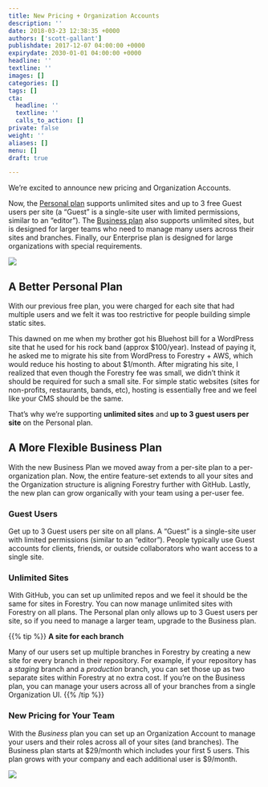 ```yaml
---
title: New Pricing + Organization Accounts
description: ''
date: 2018-03-23 12:38:35 +0000
authors: ['scott-gallant']
publishdate: 2017-12-07 04:00:00 +0000
expirydate: 2030-01-01 04:00:00 +0000
headline: ''
textline: ''
images: []
categories: []
tags: []
cta:
  headline: ''
  textline: ''
  calls_to_action: []
private: false
weight: ''
aliases: []
menu: []
draft: true

---
```

We’re excited to announce new pricing and Organization Accounts.

Now, the [Personal plan](#a-better-personal-plan) supports unlimited sites and up to 3 free Guest users per site (a “Guest” is a single-site user with limited permissions, similar to an “editor”).  The [Business plan](#a-more-flexible-business-plan) also supports unlimited sites, but is designed for larger teams who need to manage many users across their sites and branches.  Finally, our Enterprise plan is designed for large organizations with special requirements.

![](/uploads/2018/03/forestryio-pricing.png)

## A Better Personal Plan

With our previous free plan, you were charged for each site that had multiple users and we felt it was too restrictive for people building simple static sites.

This dawned on me when my brother got his Bluehost bill for a WordPress site that he used for his rock band (approx $100/year). Instead of paying it, he asked me to migrate his site from WordPress to Forestry + AWS, which would reduce his hosting to about $1/month. After migrating his site, I realized that even though the Forestry fee was small, we didn’t think it should be required for such a small site.  For simple static websites (sites for non-profits, restaurants, bands, etc), hosting is essentially free and we feel like your CMS should be the same.

That’s why we’re supporting **unlimited sites** and **up to 3 guest users per site** on the Personal plan.

## A More Flexible Business Plan

With the new Business Plan we moved away from a per-site plan to a per-organization plan. Now, the entire feature-set extends to all your sites and the Organization structure is aligning Forestry further with GitHub. Lastly, the new plan can grow organically with your team using a per-user fee.

### Guest Users

Get up to 3 Guest users per site on all plans. A “Guest” is a single-site user with limited permissions (similar to an “editor”).  People typically use Guest accounts for clients, friends, or outside collaborators who want access to a single site.

### Unlimited Sites

With GitHub, you can set up unlimited repos and we feel it should be the same for sites in Forestry.  You can now manage unlimited sites with Forestry on all plans. The Personal plan only allows up to 3 Guest users per site, so if you need to manage a larger team, upgrade to the Business plan.

{{% tip %}}
**A site for each branch**

Many of our users set up multiple branches in Forestry by creating a new site for every branch in their repository. For example, if your repository has a _staging_ branch and a _production_ branch, you can set those up as two separate sites within Forestry at no extra cost. If you’re on the Business plan, you can manage your users across all of your branches from a single Organization UI.
{{% /tip %}}

### New Pricing for Your Team

With the _Business_ plan you can set up an Organization Account to manage your users and their roles across all of your sites (and branches).  The Business plan starts at $29/month which includes your first 5 users. This plan grows with your company and each additional user is $9/month.  

![](/uploads/2018/03/business-plan-ui.png)
